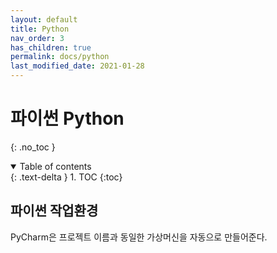 ```yaml
---
layout: default
title: Python
nav_order: 3
has_children: true
permalink: docs/python
last_modified_date: 2021-01-28
---
```


# 파이썬 Python
{: .no_toc }

<details open markdown="block">
  <summary>
    Table of contents
  </summary>
  {: .text-delta }
1. TOC
{:toc}
</details>


## 파이썬 작업환경


PyCharm은 프로젝트 이름과 동일한 가상머신을 자동으로 만들어준다.


